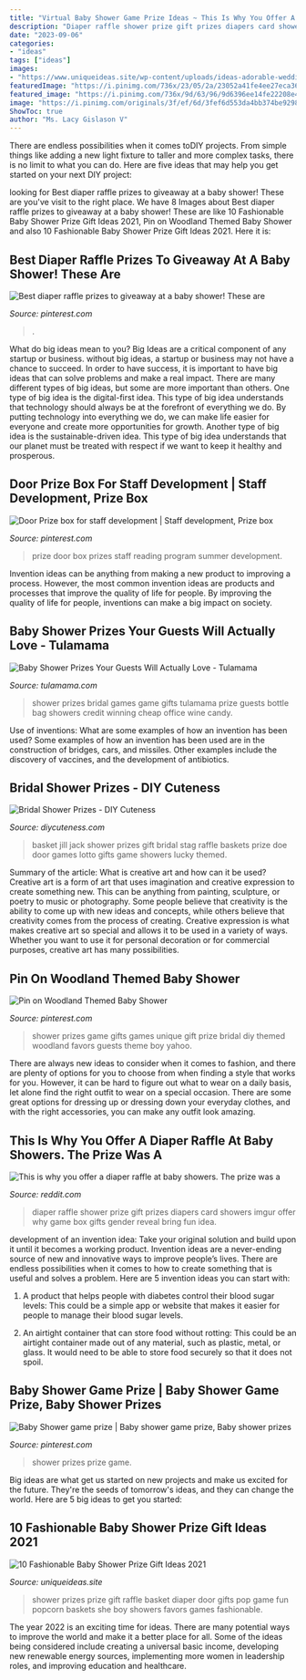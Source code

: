 ```yaml
---
title: "Virtual Baby Shower Game Prize Ideas ~ This Is Why You Offer A Diaper Raffle At Baby Showers. The Prize Was A"
description: "Diaper raffle shower prize gift prizes diapers card showers imgur offer why game box gifts gender reveal bring fun idea"
date: "2023-09-06"
categories:
- "ideas"
tags: ["ideas"]
images:
- "https://www.uniqueideas.site/wp-content/uploads/ideas-adorable-wedding-shower-prizes-morgiabridal-inside-dimensions.jpg"
featuredImage: "https://i.pinimg.com/736x/23/05/2a/23052a41fe4ee27eca3654a3e206e4d6--diy-baby-shower-prizes-baby-shower-game-gift-ideas.jpg"
featured_image: "https://i.pinimg.com/736x/9d/63/96/9d6396ee14fe22208e4fbc953cc30cdf.jpg"
image: "https://i.pinimg.com/originals/3f/ef/6d/3fef6d553da4bb374be929821091a212.jpg"
ShowToc: true
author: "Ms. Lacy Gislason V"
---
```



There are endless possibilities when it comes toDIY projects. From simple things like adding a new light fixture to taller and more complex tasks, there is no limit to what you can do. Here are five ideas that may help you get started on your next DIY project: 

	

		
looking for Best diaper raffle prizes to giveaway at a baby shower! These are you've visit to the right place. We have 8 Images about Best diaper raffle prizes to giveaway at a baby shower! These are like 10 Fashionable Baby Shower Prize Gift Ideas 2021, Pin on Woodland Themed Baby Shower and also 10 Fashionable Baby Shower Prize Gift Ideas 2021. Here it is:
		
    
## Best Diaper Raffle Prizes To Giveaway At A Baby Shower! These Are

<img loading=lazy src="https://i.pinimg.com/736x/9d/63/96/9d6396ee14fe22208e4fbc953cc30cdf.jpg" onerror="this.onerror=null;this.src='https://tse2.mm.bing.net/th?id=OIP.WQx4Ufp-8XZdMchYzi07XwHaLH&amp;pid=15.1';" alt="Best diaper raffle prizes to giveaway at a baby shower! These are">

_Source: pinterest.com_

>. 

	

What do big ideas mean to you?
Big Ideas are a critical component of any startup or business. without big ideas, a startup or business may not have a chance to succeed. In order to have success, it is important to have big ideas that can solve problems and make a real impact. There are many different types of big ideas, but some are more important than others.
One type of big idea is the digital-first idea. This type of big idea understands that technology should always be at the forefront of everything we do. By putting technology into everything we do, we can make life easier for everyone and create more opportunities for growth. Another type of big idea is the sustainable-driven idea. This type of big idea understands that our planet must be treated with respect if we want to keep it healthy and prosperous.

    
## Door Prize Box For Staff Development | Staff Development, Prize Box

<img loading=lazy src="https://i.pinimg.com/736x/ba/12/68/ba126852461908bbc3ebca5f210b3952--prize-box-door-prizes.jpg" onerror="this.onerror=null;this.src='https://tse4.mm.bing.net/th?id=OIP.U8vHPt2g4PuK8sPVckU2MgEsDh&amp;pid=15.1';" alt="Door Prize box for staff development | Staff development, Prize box">

_Source: pinterest.com_

>prize door box prizes staff reading program summer development. 

	

Invention ideas can be anything from making a new product to improving a process. However, the most common invention ideas are products and processes that improve the quality of life for people. By improving the quality of life for people, inventions can make a big impact on society.

    
## Baby Shower Prizes Your Guests Will Actually Love - Tulamama

<img loading=lazy src="http://tulamama.com/wp-content/uploads/2018/06/baby-shower-prizes-coffee.jpg" onerror="this.onerror=null;this.src='https://tse4.mm.bing.net/th?id=OIP.e-pTaMJrrv_uWwjmp8c8rAHaJ4&amp;pid=15.1';" alt="Baby Shower Prizes Your Guests Will Actually Love - Tulamama">

_Source: tulamama.com_

>shower prizes bridal games game gifts tulamama prize guests bottle bag showers credit winning cheap office wine candy. 

	

Use of inventions: What are some examples of how an invention has been used?
Some examples of how an invention has been used are in the construction of bridges, cars, and missiles. Other examples include the discovery of vaccines, and the development of antibiotics.

    
## Bridal Shower Prizes - DIY Cuteness

<img loading=lazy src="https://diycuteness.com/wp-content/uploads/2020/01/Bridal-Shower-Prizes-9.jpg" onerror="this.onerror=null;this.src='https://tse3.mm.bing.net/th?id=OIP.DxzNl4CqrYSSXXTOWxjWbAHaJ4&amp;pid=15.1';" alt="Bridal Shower Prizes - DIY Cuteness">

_Source: diycuteness.com_

>basket jill jack shower prizes gift bridal stag raffle baskets prize doe door games lotto gifts game showers lucky themed. 

	

Summary of the article: What is creative art and how can it be used?
Creative art is a form of art that uses imagination and creative expression to create something new. This can be anything from painting, sculpture, or poetry to music or photography. Some people believe that creativity is the ability to come up with new ideas and concepts, while others believe that creativity comes from the process of creating. Creative expression is what makes creative art so special and allows it to be used in a variety of ways. Whether you want to use it for personal decoration or for commercial purposes, creative art has many possibilities.

    
## Pin On Woodland Themed Baby Shower

<img loading=lazy src="https://i.pinimg.com/736x/23/05/2a/23052a41fe4ee27eca3654a3e206e4d6--diy-baby-shower-prizes-baby-shower-game-gift-ideas.jpg" onerror="this.onerror=null;this.src='https://tse3.mm.bing.net/th?id=OIP.yIv1uAmQ5StzZmLcdbVaLQHaE7&amp;pid=15.1';" alt="Pin on Woodland Themed Baby Shower">

_Source: pinterest.com_

>shower prizes game gifts games unique gift prize bridal diy themed woodland favors guests theme boy yahoo. 

	

There are always new ideas to consider when it comes to fashion, and there are plenty of options for you to choose from when finding a style that works for you. However, it can be hard to figure out what to wear on a daily basis, let alone find the right outfit to wear on a special occasion. There are some great options for dressing up or dressing down your everyday clothes, and with the right accessories, you can make any outfit look amazing.

    
## This Is Why You Offer A Diaper Raffle At Baby Showers. The Prize Was A

<img loading=lazy src="http://i.imgur.com/CXfJnMC.jpg" onerror="this.onerror=null;this.src='https://tse4.mm.bing.net/th?id=OIP.62SUX_o_fCnXqebfKPzj8wHaJ4&amp;pid=15.1';" alt="This is why you offer a diaper raffle at baby showers. The prize was a">

_Source: reddit.com_

>diaper raffle shower prize gift prizes diapers card showers imgur offer why game box gifts gender reveal bring fun idea. 

	

development of an invention idea: Take your original solution and build upon it until it becomes a working product.
Invention ideas are a never-ending source of new and innovative ways to improve people’s lives. There are endless possibilities when it comes to how to create something that is useful and solves a problem. Here are 5 invention ideas you can start with:
1) A product that helps people with diabetes control their blood sugar levels: This could be a simple app or website that makes it easier for people to manage their blood sugar levels.

2) An airtight container that can store food without rotting: This could be an airtight container made out of any material, such as plastic, metal, or glass. It would need to be able to store food securely so that it does not spoil.

    
## Baby Shower Game Prize | Baby Shower Game Prize, Baby Shower Prizes

<img loading=lazy src="https://i.pinimg.com/originals/3f/ef/6d/3fef6d553da4bb374be929821091a212.jpg" onerror="this.onerror=null;this.src='https://tse2.mm.bing.net/th?id=OIP.YjBr01iMLxrBeO_XfTqdnQHaJ4&amp;pid=15.1';" alt="Baby Shower game prize | Baby shower game prize, Baby shower prizes">

_Source: pinterest.com_

>shower prizes prize game. 

	

Big ideas are what get us started on new projects and make us excited for the future. They're the seeds of tomorrow's ideas, and they can change the world. Here are 5 big ideas to get you started: 

    
## 10 Fashionable Baby Shower Prize Gift Ideas 2021

<img loading=lazy src="https://www.uniqueideas.site/wp-content/uploads/ideas-adorable-wedding-shower-prizes-morgiabridal-inside-dimensions.jpg" onerror="this.onerror=null;this.src='https://tse4.mm.bing.net/th?id=OIP.LkKiQ5mvLcl-MSuE_00alQHaJ4&amp;pid=15.1';" alt="10 Fashionable Baby Shower Prize Gift Ideas 2021">

_Source: uniqueideas.site_

>shower prizes prize gift raffle basket diaper door gifts pop game fun popcorn baskets she boy showers favors games fashionable. 

	

The year 2022 is an exciting time for ideas. There are many potential ways to improve the world and make it a better place for all. Some of the ideas being considered include creating a universal basic income, developing new renewable energy sources, implementing more women in leadership roles, and improving education and healthcare.

